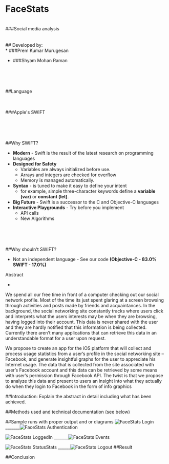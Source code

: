 # FaceStats
</br>
###Social media analysis
</br>
</br>
</br>
## Developed by:
</br>
* ###Prem Kumar Murugesan

* ###Shyam Mohan Raman 

</br>
</br>
</br>

##Language
</br>
</br>
</br>

###Apple's SWIFT

</br>
</br>
</br>

##Why SWIFT?

* **Modern** - 
Swift is the result of the latest research on programming languages
* **Designed for Safety** 
  * Variables are always initialized before use.
  * Arrays and integers are checked for overflow
  * Memory is managed automatically. 
* **Syntax** - is tuned to make it easy to define your intent 
  * for example, simple three-character keywords define a **variable (var)** or **constant (let)**.
* **Big Future** - Swift is a successor to the C and Objective-C languages
* **Interactive Playgrounds** - Try before you implement
  * API calls
  * New Algorithms
</br>
</br>
</br>

##Why shouln't SWIFT?

* Not an independent language - See our code **(Objective-C - 83.0% SWIFT - 17.0%)**





Abstract

*
We spend all our free time in front of a computer checking out our social network profile. Most of the time its just spent glaring at a screen browsing through activities and posts made by friends and acquaintances. In the background, the social networking site constantly tracks where users click and interprets what the users interests may be when they are browsing, having logged into their account. This data is never shared with the user and they are hardly notified that this information is being collected. Currently there aren’t many applications that can retrieve this data in an understandable format for a user upon request.

We propose to create an app for the iOS platform that will collect and process usage statistics from a user’s profile in the social networking site – Facebook, and generate insightful graphs for the user to appreciate his Internet usage. The data that is collected from the site associated with user’s Facebook account and this data can be retrieved by some means with user’s permission through Facebook API. The twist is that we propose to analyze this data and present to users an insight into what they actually do when they login to Facebook in the form of info graphics


##Introduction:   Explain the abstract in detail including what has been achieved.


##Methods used and technical documentation (see below)


##Sample runs with proper output and or diagrams
![FaceStats Login](https://raw.githubusercontent.com/iamprem/FaceStats/master/Screenshots/FaceStat1.png)
_______![FaceStats Authentication](https://raw.githubusercontent.com/iamprem/FaceStats/master/Screenshots/FaceStat2.png)

![FaceStats LoggedIn](https://raw.githubusercontent.com/iamprem/FaceStats/master/Screenshots/FaceStat3.png)
_______![FaceStats Events](https://raw.githubusercontent.com/iamprem/FaceStats/master/Screenshots/FaceStat4.png)

![FaceStats StatusStats](https://raw.githubusercontent.com/iamprem/FaceStats/master/Screenshots/FaceStat6.png)
______![FaceStats Logout](https://raw.githubusercontent.com/iamprem/FaceStats/master/Screenshots/FaceStat7.png)
##Result


##Conclusion
